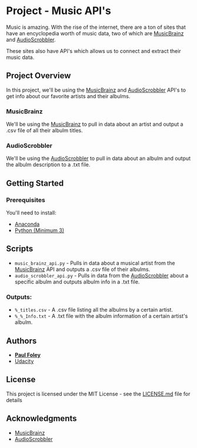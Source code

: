 # Project - Music API's

Music is amazing. With the rise of the internet, there are a ton of sites that have an encyclopedia worth of music data, two of which are [MusicBrainz](https://musicbrainz.org/) and [AudioScrobbler](http://www.audioscrobbler.net/).

These sites also have API's which allows us to connect and extract their music data. 


## Project Overview

In this project, we'll be using the [MusicBrainz](https://musicbrainz.org/) and [AudioScrobbler](http://www.audioscrobbler.net/) API's to get info about our favorite artists and their albulms.

### MusicBrainz

We'll be using the [MusicBrainz](https://musicbrainz.org/) to pull in data about an artist and output a .csv file of all their albulm titles.

### AudioScrobbler

We'll be using the [AudioScrobbler](http://www.audioscrobbler.net/) to pull in data about an albulm and output the albulm description to a .txt file.


## Getting Started

### Prerequisites

You'll need to install:

* [Anaconda](https://www.continuum.io/downloads)
* [Python (Minimum 3)](https://www.continuum.io/blog/developer-blog/python-3-support-anaconda)


## Scripts

* `music_brainz_api.py` - Pulls in data about a musical artist from the [MusicBrainz](https://musicbrainz.org/) API and outputs a .csv file of their albulms.
* `audio_scrobbler_api.py` - Pulls in data from the [AudioScrobbler](http://www.audioscrobbler.net/) about a specific albulm and outputs albulm info in a .txt file.

### Outputs:

* `%_titles.csv` - A .csv file listing all the albulms by a certain artist.
* `%_%_Info.txt` - A .txt file with the albulm information of a certain artist's albulm.


## Authors

* **[Paul Foley](https://github.com/paulfoley)**
* [Udacity](https://www.udacity.com/)


## License

This project is licensed under the MIT License - see the [LICENSE.md](LICENSE.md) file for details


## Acknowledgments

* [MusicBrainz](https://musicbrainz.org/)
* [AudioScrobbler](http://www.audioscrobbler.net/)
